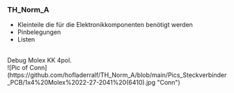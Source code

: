 ### TH_Norm_A
- Kleinteile die für die Elektronikkomponenten benötigt werden
- Pinbelegungen
- Listen
<br>
Debug Molex KK 4pol. <br>
![Pic of Conn](https://github.com/hofladerralf/TH_Norm_A/blob/main/Pics_Steckverbinder_PCB/1x4%20Molex%2022-27-2041%20(6410).jpg "Conn")


